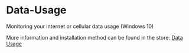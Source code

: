 # Data-Usage

Monitoring your internet or cellular data usage (Windows 10)

More information and installation method can be found in the store: [Data Usage](https://www.microsoft.com/en-us/p/datausage/9nblggh6bqzg)


